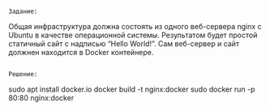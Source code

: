                                                                         Задание:

Общая инфраструктура должна состоять из одного веб-сервера nginx с Ubuntu в качестве операционной системы. Результатом будет простой статичный сайт c надписью “Hello World!”. Сам веб-сервер и сайт должнен находится в Docker контейнере.


                                                                          Решение:

sudo apt install docker.io
docker build -t nginx:docker
sudo docker run -p 80:80 nginx:docker
